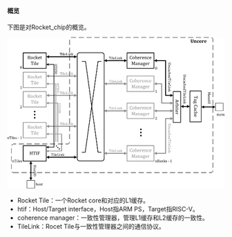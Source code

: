 #### 概览

下图是对Rocket_chip的概览。

![rocket_chip](_img/rocket_chip.png)

- Rocket Tile：一个Rocket core和对应的L1缓存。
- htif：Host/Target interface，Host指ARM PS，Target指RISC-V。
- coherence manager：一致性管理器，管理L1缓存和L2缓存的一致性。
- TileLink：Rocet Tile与一致性管理器之间的通信协议。
